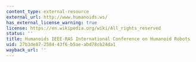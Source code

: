 ```yaml
---
content_type: external-resource
external_url: http://www.humanoids.ws/
has_external_license_warning: true
license: https://en.wikipedia.org/wiki/All_rights_reserved
status: ''
title: Humanoids IEEE-RAS International Conference on Humanoid Robots
uid: 27b3de87-2584-43f6-b5ae-abd78cb24da1
wayback_url: ''
---
```

